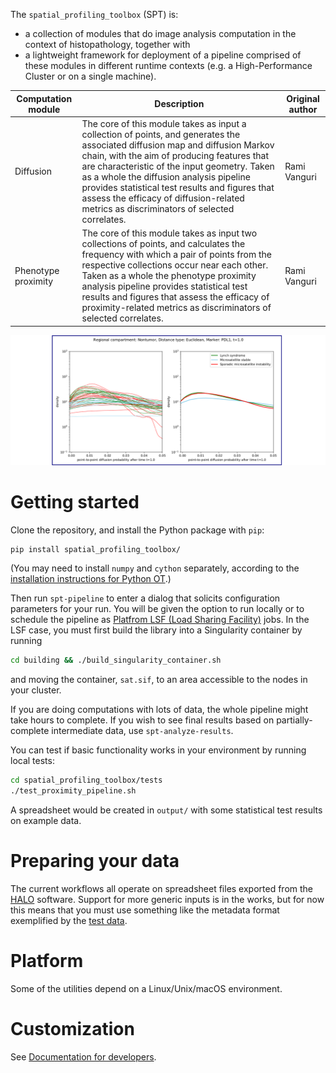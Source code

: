 
The `spatial_profiling_toolbox` (SPT) is:
  - a collection of modules that do image analysis computation in the context of histopathology, together with
  - a lightweight framework for deployment of a pipeline comprised of these modules in different runtime contexts (e.g. a High-Performance Cluster or on a single machine).

|Computation module|Description|Original author|
|------------------|-----------|---------------|
|Diffusion|The core of this module takes as input a collection of points, and generates the associated diffusion map and diffusion Markov chain, with the aim of producing features that are characteristic of the input geometry. Taken as a whole the diffusion analysis pipeline provides statistical test results and figures that assess the efficacy of diffusion-related metrics as discriminators of selected correlates.|Rami Vanguri|
|Phenotype proximity|The core of this module takes as input two collections of points, and calculates the frequency with which a pair of points from the respective collections occur near each other. Taken as a whole the phenotype proximity analysis pipeline provides statistical test results and figures that assess the efficacy of proximity-related metrics as discriminators of selected correlates.|Rami Vanguri|

![diffusion figure](images/example_diffusion_figure.png)

# Getting started

Clone the repository, and install the Python package with `pip`:

```
pip install spatial_profiling_toolbox/
```

(You may need to install `numpy` and `cython` separately, according to the [installation instructions for Python OT](https://pythonot.github.io/#installation).)

Then run `spt-pipeline` to enter a dialog that solicits configuration parameters for your run. You will be given the option to run locally or to schedule the pipeline as [Platfrom LSF (Load Sharing Facility)](https://www.ibm.com/products/hpc-workload-management) jobs. In the LSF case, you must first build the library into a Singularity container by running

```bash
cd building && ./build_singularity_container.sh
```

and moving the container, `sat.sif`, to an area accessible to the nodes in your cluster.

If you are doing computations with lots of data, the whole pipeline might take hours to complete. If you wish to see final results based on partially-complete intermediate data, use `spt-analyze-results`.

You can test if basic functionality works in your environment by running local tests:
```bash
cd spatial_profiling_toolbox/tests
./test_proximity_pipeline.sh
```
A spreadsheet would be created in `output/` with some statistical test results on example data.

# Preparing your data

The current workflows all operate on spreadsheet files exported from the [HALO](https://indicalab.com/halo/) software. Support for more generic inputs is in the works, but for now this means that you must use something like the metadata format exemplified by the [test data](spatial_profiling_toolbox/tests/data).

# Platform

Some of the utilities depend on a Linux/Unix/macOS environment.

# Customization

See [Documentation for developers](spatial_profiling_toolbox/README.md).
